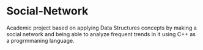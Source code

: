 # Social-Network
Academic project based on applying Data Structures concepts by making a social network and being able to analyze frequent trends in it using C++ as a progrmmaning language.
